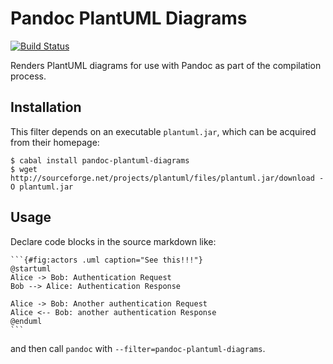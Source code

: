 
Pandoc PlantUML Diagrams
========================

[![Build Status](https://travis-ci.org/thriqon/pandoc-plantuml-diagrams.svg?branch=master)](https://travis-ci.org/thriqon/pandoc-plantuml-diagrams)

Renders PlantUML diagrams for use with Pandoc as part
of the compilation process.

Installation
------------

This filter depends on an executable `plantuml.jar`, which can be acquired from
their homepage:

    $ cabal install pandoc-plantuml-diagrams
    $ wget http://sourceforge.net/projects/plantuml/files/plantuml.jar/download -O plantuml.jar

Usage
-----

Declare code blocks in the source markdown like:

    ```{#fig:actors .uml caption="See this!!!"}
    @startuml
    Alice -> Bob: Authentication Request
    Bob --> Alice: Authentication Response

    Alice -> Bob: Another authentication Request
    Alice <-- Bob: another authentication Response
    @enduml
    ```

and then call `pandoc` with `--filter=pandoc-plantuml-diagrams`.


